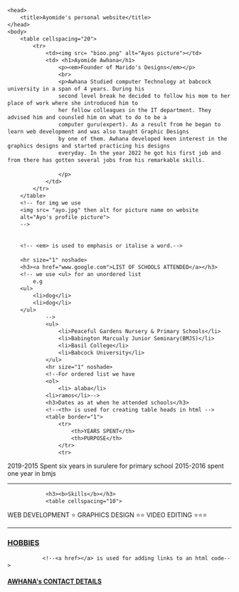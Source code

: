 
    <head>
        <title>Ayomide's personal website</title>
    </head>
    <body>
        <table cellspacing="20">
            <tr>
                <td><img src= "bioo.png" alt="Ayos picture"></td>
                <td> <h1>Ayomide Awhana</h1>
                    <p><em>Founder of Marido's Designs</em></p>
                    <br>
                    <p>Awhana Studied computer Technology at babcock university in a span of 4 years. During his 
                    second level break he decided to follow his mom to her place of work where she introduced him to
                    her fellow colleagues in the IT department. They advised him and counsled him on what to do to be a
                    computer guru(expert). As a result from he began to learn web development and was also taught Graphic Designs
                    by one of them. Awhana developed keen interest in the graphics designs and started practicing his designs
                    everyday. In the year 2022 he got his first job and from there has gotten several jobs from his remarkable skills.
            
                    </p>
                </td>
            </tr>
        </table>
        <!-- for img we use
        <img src= "ayo.jpg" then alt for picture name on website
        alt="Ayo's profile picture">
        -->
        
       
        <!-- <em> is used to emphasis or italise a word.-->
      
        <hr size="1" noshade>
        <h3><a href="www.google.com">LIST OF SCHOOLS ATTENDED</a></h3>
        <!-- we use <ul> for an unordered list
            e.g
        <ul>
            <li>dog</li>
            <li>dog</li>
        </ul>
                -->
                <ul>
                    <li>Peaceful Gardens Nursery & Primary Schools</li>
                    <li>Babington Marcualy Junior Seminary(BMJS)</li>
                    <li>Basil College</li>
                    <li>Babcock University</li>
                </ul>
                <hr size="1" noshade>
                <!--For ordered list we have 
                <ol> 
                    <li> alaba</li>
                <li>ramos</li>-->
                <h3>Dates as at when he attended schools</h3>
                <!--<th> is used for creating table heads in html -->
                <table border="1">
                    <tr>
                        <th>YEARS SPENT</th>
                        <th>PURPOSE</th>
                    </tr>
                    <tr>
<td>2019-2015</td>
<td>Spent six years in surulere for primary school</td>
                    </tr>
                    <tr>
                        <td>2015-2016</td>
                        <td>spent one year in bmjs</td>
                    </tr>
                </table>
                <hr size="1" noshade>
            
                <h3><b>Skills</b></h3>
                <table cellspacing="10">

<tr> 
    <td>WEB DEVELOPMENT </td>
    <td>⭐</td>
    <td>GRAPHICS DESIGN</td>
    <td>⭐⭐</td>
</tr>

<tr>
    <td>VIDEO EDITING</td>
    <td>⭐⭐⭐</td>
</tr>
                </table>
                <hr>
                <h3><a href="hobbies.html">HOBBIES</a> </h3>
                
               <!--<a href></a> is used for adding links to an html code-->
<h4><a href="contact.html">AWHANA's CONTACT DETAILS</a></h4>
    </body>
  
